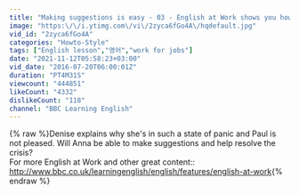 ```yaml
---
title: "Making suggestions is easy - 03 - English at Work shows you how"
image: "https:\/\/i.ytimg.com\/vi\/2zyca6fGo4A\/hqdefault.jpg"
vid_id: "2zyca6fGo4A"
categories: "Howto-Style"
tags: ["English lesson","영어","work for jobs"]
date: "2021-11-12T05:58:23+03:00"
vid_date: "2016-07-20T06:00:01Z"
duration: "PT4M31S"
viewcount: "444851"
likeCount: "4332"
dislikeCount: "118"
channel: "BBC Learning English"
---
```

{% raw %}Denise explains why she's in such a state of panic and Paul is not pleased. Will Anna be able to make suggestions and help resolve the crisis? <br />For more English at Work and other great content:: <a rel="nofollow" target="blank" href="http://www.bbc.co.uk/learningenglish/english/features/english-at-work">http://www.bbc.co.uk/learningenglish/english/features/english-at-work</a>{% endraw %}
